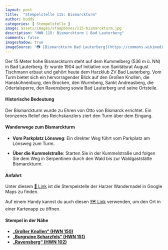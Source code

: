 ```yaml
---
layout: post
title:  "Stempelstelle 115: Bismarckturm"
author: buddy
categories: [ Stempelstelle ]
image: assets/images/stampboxes/115-bismarckturm.jpg
description: "HWN 115: Bismarckturm | Bad Lauterberg"
comments: false
imageshadow: true
imageSource: '📷 [Bismarckturm Bad Lauterberg](https://commons.wikimedia.org/wiki/File:Bismarckturm_Bad_Lauterberg.jpg) von <a href="//commons.wikimedia.org/wiki/User:Stefan_Bellini" title="User:Stefan Bellini">Stefan Bellini</a> unter Lizenz [CC0](http://creativecommons.org/publicdomain/zero/1.0/deed.en)'
---
```


Der 15 Meter hohe Bismarckturm steht auf dem Kummelberg (536 m ü. NN) in Bad Lauterberg. Er wurde 1904 auf Initiative von Sanitätsrat August Tischmann erbaut und gehört heute dem Harzklub ZV Bad Lauterberg. Vom Turm bietet sich ein hervorragender Blick auf den Großen Knollen, die Hanskühnenburg, den Brocken, den Wurmberg, Sankt Andreasberg, die Odertalsperre, den Ravensberg sowie Bad Lauterberg und seine Ortsteile. 

#### Historische Bedeutung

Der Bismarckturm wurde zu Ehren von Otto von Bismarck errichtet. Ein bronzenes Relief des Reichskanzlers ziert den Turm über dem Eingang. 

#### Wanderwege zum Bismarckturm

- **Vom Parkplatz Lönsweg**: Ein direkter Weg führt vom Parkplatz am Lönsweg zum Turm. 

- **Über die Kummelstraße**: Starten Sie in der Kummelstraße und folgen Sie dem Weg in Serpentinen durch den Wald bis zur Waldgaststätte Bismarckturm. 

#### Anfahrt

Unter diesem [📍 Link](https://www.google.com/maps/dir/?api=1&origin=&destination=51.64080%2C%2010.47221) ist die Stempelstelle der Harzer Wandernadel in Google Maps zu finden.

<div class="android-only">
  Auf einem Handy kannst du auch diesen 
  <a href="geo:51.64080,10.47221">🗺️ Link</a> 
  verwenden, um den Ort in einer Kartenapp zu öffnen.
  <p></p>
</div>

#### Stempel in der Nähe

- [**„Großer Knollen“ (HWN 150)**](/stempelstelle-150-grosser-knollen)
- [**„Burgruine Scharzfels“ (HWN 151)**](/stempelstelle-151-ruine-scharzfels)
- [**„Ravensberg“ (HWN 102)**](/stempelstelle-102-lageswarte)
